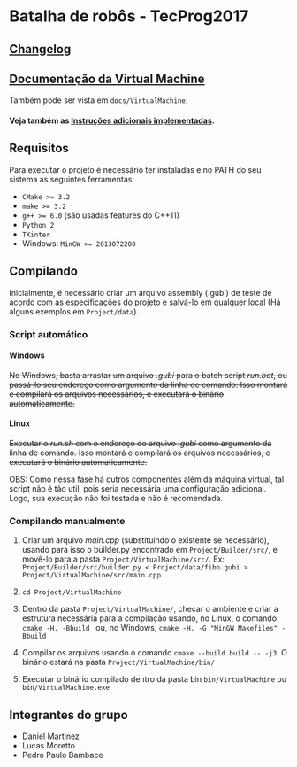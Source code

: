 # Batalha de robôs - TecProg2017

## [Changelog](changelog.md)

## [Documentação da Virtual Machine](https://r0zbot.github.io/Batalha-de-robos-TecProg2017/VirtualMachine/)
 Também pode ser vista em `docs/VirtualMachine`.

#### Veja também as [Instruções adicionais implementadas](instrucoes_adicionais.md).

## Requisitos

Para executar o projeto é necessário ter instaladas e no PATH do seu sistema as seguintes ferramentas:

* `CMake >= 3.2`
* `make >= 3.2 `
* `g++ >= 6.0` (são usadas features do C++11)
* `Python 2`
* `TKinter`
* Windows: `MinGW >= 2013072200`

## Compilando
Inicialmente, é necessário criar um arquivo assembly (.gubi) de teste de acordo com as especificações do projeto e salvá-lo em qualquer local (Há alguns exemplos em `Project/data`). 

### Script automático

#### Windows 
~~No Windows, basta arrastar um arquivo _.gubi_ para o batch script _run.bat_, ou passá-lo seu endereço como argumento da linha de comando. Isso montará e compilará os arquivos necessários, e executará o binário automaticamente.~~

#### Linux
~~Executar o _run.sh_ com o endereço do arquivo _.gubi_ como argumento da linha de comando. Isso montará e compilará os arquivos necessários, e executará o binário automaticamente.~~

OBS: Como nessa fase há outros componentes além da máquina virtual, tal script não é tão util, pois seria necessária uma configuração adicional. Logo, sua execução não foi testada e não é recomendada.

### Compilando manualmente 

1. Criar um arquivo _main.cpp_ (substituindo o existente se necessário), usando para isso o builder.py encontrado em `Project/Builder/src/`, e movê-lo para a pasta `Project/VirtualMachine/src/`. 
Ex: `Project/Builder/src/builder.py < Project/data/fibo.gubi > Project/VirtualMachine/src/main.cpp`

1. `cd Project/VirtualMachine`

1. Dentro da pasta `Project/VirtualMachine/`, checar o ambiente e criar a estrutura necessária para a compilação usando, no Linux, o comando `cmake -H. -Bbuild ` ou, no Windows, `cmake -H. -G "MinGW Makefiles" -Bbuild`

1. Compilar os arquivos usando o comando `cmake --build build -- -j3`. O binário estará na pasta `Project/VirtualMachine/bin/`

1. Executar o binário compilado dentro da pasta bin `bin/VirtualMachine` ou `bin/VirtualMachine.exe`

## Integrantes do grupo
* Daniel Martinez
* Lucas Moretto
* Pedro Paulo Bambace

